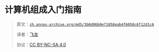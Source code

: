 # 计算机组成入门指南

> 原文：[`zh.annas-archive.org/md5/3b0d86b0e71058eab4f6050c6f12d1c6`](https://zh.annas-archive.org/md5/3b0d86b0e71058eab4f6050c6f12d1c6)
> 
> 译者：[飞龙](https://github.com/wizardforcel)
> 
> 协议：[CC BY-NC-SA 4.0](http://creativecommons.org/licenses/by-nc-sa/4.0/)